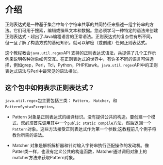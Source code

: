 # 介绍

正则表达式是一种基于集合中每个字符串共享的共同特征来描述一组字符串的方法。它们可用于搜索，编辑或操纵文本和数据。您必须学习一种特定的语法来创建正则表达式 - 超出了Java编程语言的正常语法。正则表达式的复杂性有所不同，但一旦了解了构造方式的基础知识，就可以解密（或创建）任何正则表达式。

这个教程教会`java.util.regex`API 支持的正则表达式语法，兵提供了几个工作示例来说明各种对象如何交互。在正则表达式的世界中，有许多不同的语言可供选择，例如grep，Perl，Tcl，Python，PHP和awk。`java.util.regex`API中的正则表达式语法与Perl中最常见的语法相似。

## 这个包中如何表示正则表达式？

`java.util.regex`包主要包括三类： `Pattern`， `Matcher`，和 `PatternSyntaxException`。

* Pattern 对象是正则表达式的编译标识。没有提供公共的构造。要创建一个模式，您必须首先调用其中一个`public static compile`方法，然后返回一个`Pattern`对象。这些方法接受正则表达式作为第一个参数;这教程前几个例子将教你所需的语法。

* Matcher 对象是解析解析器和针对输入字符串执行匹配操作的发动机。像Patter类一样，也没有定义公共的构造函数，Matcher通过调用对象上的matcher方法来获取Pattern对象。